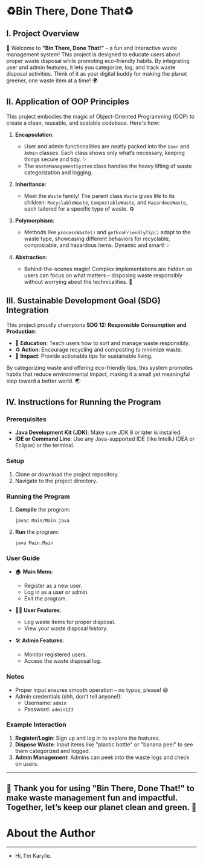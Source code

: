 # ♻️Bin There, Done That♻️

## I. Project Overview

🎉 Welcome to **"Bin There, Done That!"** – a fun and interactive waste management system! This project is designed to educate users about proper waste disposal while promoting eco-friendly habits. By integrating user and admin features, it lets you categorize, log, and track waste disposal activities. Think of it as your digital buddy for making the planet greener, one waste item at a time! 🌍

## II. Application of OOP Principles

This project embodies the magic of Object-Oriented Programming (OOP) to create a clean, reusable, and scalable codebase. Here's how:

1. **Encapsulation**:

   - User and admin functionalities are neatly packed into the `User` and `Admin` classes. Each class shows only what’s necessary, keeping things secure and tidy. ✨
   - The `WasteManagementSystem` class handles the heavy lifting of waste categorization and logging.

2. **Inheritance**:

   - Meet the `Waste` family! The parent class `Waste` gives life to its children: `RecyclableWaste`, `CompostableWaste`, and `HazardousWaste`, each tailored for a specific type of waste. ♻️

3. **Polymorphism**:

   - Methods like `processWaste()` and `getEcoFriendlyTip()` adapt to the waste type, showcasing different behaviors for recyclable, compostable, and hazardous items. Dynamic and smart! 💡

4. **Abstraction**:

   - Behind-the-scenes magic! Complex implementations are hidden so users can focus on what matters – disposing waste responsibly without worrying about the technicalities. 🎩

## III. Sustainable Development Goal (SDG) Integration

This project proudly champions **SDG 12: Responsible Consumption and Production**:

- 🌿 **Education**: Teach users how to sort and manage waste responsibly.
- ♻️ **Action**: Encourage recycling and composting to minimize waste.
- 🌟 **Impact**: Provide actionable tips for sustainable living.

By categorizing waste and offering eco-friendly tips, this system promotes habits that reduce environmental impact, making it a small yet meaningful step toward a better world. 🌏

## IV. Instructions for Running the Program

### Prerequisites

- **Java Development Kit (JDK)**: Make sure JDK 8 or later is installed.
- **IDE or Command Line**: Use any Java-supported IDE (like IntelliJ IDEA or Eclipse) or the terminal.

### Setup

1. Clone or download the project repository.
2. Navigate to the project directory.

### Running the Program

1. **Compile** the program:
   ```
   javac Main/Main.java
   ```
2. **Run** the program:
   ```
   java Main.Main
   ```

### User Guide

- 🏠 **Main Menu**:
  - Register as a new user.
  - Log in as a user or admin.
  - Exit the program.

- 🧑‍💻 **User Features**:
  - Log waste items for proper disposal.
  - View your waste disposal history.

- 🛠️ **Admin Features**:
  - Monitor registered users.
  - Access the waste disposal log.

### Notes

- Proper input ensures smooth operation – no typos, please! 😄
- Admin credentials (shh, don’t tell anyone!):
  - Username: `admin`
  - Password: `admin123`

### Example Interaction

1. **Register/Login**: Sign up and log in to explore the features.
2. **Dispose Waste**: Input items like "plastic bottle" or "banana peel" to see them categorized and logged.
3. **Admin Management**: Admins can peek into the waste logs and check on users.

---
🎉 Thank you for using **"Bin There, Done That!"** to make waste management fun and impactful. Together, let’s keep our planet clean and green. 🌟
---
# About the Author
--- 
- Hi, I'm Karylle.
